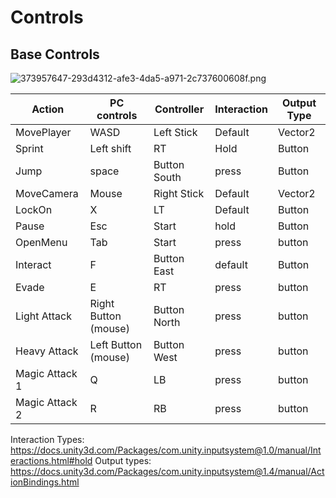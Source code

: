 # Controls

## Base Controls
![373957647-293d4312-afe3-4da5-a971-2c737600608f.png](373957647-293d4312-afe3-4da5-a971-2c737600608f.png)

| Action         | PC controls          | Controller   | Interaction | Output Type |
|----------------|----------------------|--------------|-------------|-------------|
| MovePlayer     | WASD                 | Left Stick   | Default     | Vector2     |
| Sprint         | Left shift           | RT           | Hold        | Button      |
| Jump           | space                | Button South | press       | Button      |
| MoveCamera     | Mouse                | Right Stick  | Default     | Vector2     |
| LockOn         | X                    | LT           | Default     | Button      |
| Pause          | Esc                  | Start        | hold        | Button      |
| OpenMenu       | Tab                  | Start        | press       | button      |
| Interact       | F                    | Button East  | default     | Button      |
| Evade          | E                    | RT           | press       | button      |
| Light Attack   | Right Button (mouse) | Button North | press       | button      |
| Heavy Attack   | Left Button (mouse)  | Button West  | press       | button      |
| Magic Attack 1 | Q                    | LB           | press       | button      |
| Magic Attack 2 | R                    | RB           | press       | button      |

Interaction Types: https://docs.unity3d.com/Packages/com.unity.inputsystem@1.0/manual/Interactions.html#hold 
Output types: https://docs.unity3d.com/Packages/com.unity.inputsystem@1.4/manual/ActionBindings.html

